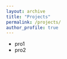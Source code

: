 ```yaml
---
layout: archive
title: "Projects"
permalink: /projects/
author_profile: true
---
```


[comment]: <> (Education)

[comment]: <> (======)
* pro1
* pro2
